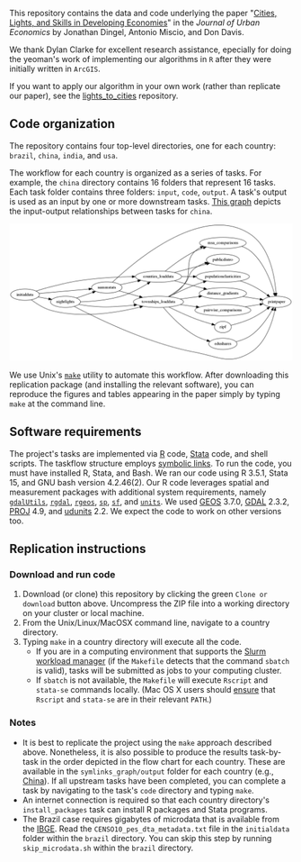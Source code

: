 This repository contains the data and code underlying the paper "[Cities, Lights, and Skills in Developing Economies](http://faculty.chicagobooth.edu/jonathan.dingel/research/DingelMiscioDavis.pdf)" in the _Journal of Urban Economics_ by Jonathan Dingel, Antonio Miscio, and Don Davis.

We thank Dylan Clarke for excellent research assistance, epecially for doing the yeoman's work of implementing our algorithms in `R` after they were initially written in `ArcGIS`.

If you want to apply our algorithm in your own work (rather than replicate our paper), see the [lights_to_cities](https://github.com/jdingel/lights_to_cities) repository.

## Code organization

The repository contains four top-level directories, one for each country: `brazil`, `china`, `india`, and `usa`.

The workflow for each country is organized as a series of tasks.
For example, the `china` directory contains 16 folders that represent 16 tasks.
Each task folder contains three folders: `input`, `code`, `output`.
A task's output is used as an input by one or more downstream tasks.
[This graph](china/symlinks_graph/output/task_flow.png) depicts the input-output relationships between tasks for `china`.

![China task-flow graph](china/symlinks_graph/output/task_flow.png)

We use Unix's [`make`](http://swcarpentry.github.io/make-novice/) utility to automate this workflow.
After downloading this replication package (and installing the relevant software), you can reproduce the figures and tables appearing in the paper simply by typing `make` at the command line.

## Software requirements
The project's tasks are implemented via [R](https://cran.r-project.org/) code, [Stata](http://www.stata.com) code, and shell scripts.
The taskflow structure employs [symbolic links](https://en.wikipedia.org/wiki/Symbolic_link).
To run the code, you must have installed R, Stata, and Bash.
We ran our code using R 3.5.1, Stata 15, and GNU bash version 4.2.46(2).
Our R code leverages spatial and measurement packages with additional system requirements, namely [`gdalUtils`](https://cran.r-project.org/web/packages/gdalUtils/index.html), [`rgdal`](https://cran.r-project.org/web/packages/rgdal/index.html), [`rgeos`](https://cran.r-project.org/web/packages/rgeos/index.html), [`sp`](https://cran.r-project.org/web/packages/units/index.html), [`sf`](https://cran.r-project.org/web/packages/sf/index.html), and [`units`](https://cran.r-project.org/web/packages/units/index.html).
We used [GEOS](https://trac.osgeo.org/geos/) 3.7.0, [GDAL](https://www.gdal.org/usergroup0.html) 2.3.2, [PROJ](https://proj4.org/download.html) 4.9, and [udunits](https://www.unidata.ucar.edu/software/udunits/udunits-current/doc/udunits/udunits2.html) 2.2.
We expect the code to work on other versions too.

## Replication instructions

### Download and run code


1. Download (or clone) this repository by clicking the green `Clone or download` button above.
Uncompress the ZIP file into a working directory on your cluster or local machine.
2. From the Unix/Linux/MacOSX command line, navigate to a country directory.
3. Typing `make` in a country directory will execute all the code.
	* If you are in a computing environment that supports the [Slurm workload manager](https://slurm.schedmd.com/) (if the `Makefile` detects that the command `sbatch` is valid), tasks will be submitted as jobs to your computing cluster.
	* If `sbatch` is not available, the `Makefile` will execute `Rscript` and `stata-se` commands locally.
	(Mac OS X users should [ensure](https://www.stata.com/support/faqs/mac/advanced-topics/) that `Rscript` and `stata-se` are in their relevant `PATH`.)

### Notes
- It is best to replicate the project using the `make` approach described above.
Nonetheless, it is also possible to produce the results task-by-task in the order depicted in the flow chart for each country.
These are available in the `symlinks_graph/output` folder for each country (e.g., [China](china/symlinks_graph/output/graphviz.txt)).
If all upstream tasks have been completed, you can complete a task by navigating to the task's `code` directory and typing `make`.
- An internet connection is required so that each country directory's `install_packages` task can install R packages and Stata programs.
- The Brazil case requires gigabytes of microdata that is available from the [IBGE](http://www.ibge.gov.br).
Read the `CENSO10_pes_dta_metadata.txt` file in the `initialdata` folder within the `brazil` directory.
You can skip this step by running `skip_microdata.sh` within the `brazil` directory.
